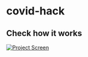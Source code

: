 # covid-hack

## Check how it works
[![Project Screen](https://img.youtube.com/vi/Z9XJ0ja7GY4/0.jpg)](https://www.youtube.com/watch?v=Z9XJ0ja7GY4)
